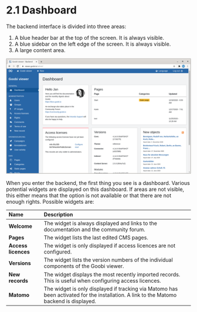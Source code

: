# 2.1 Dashboard

The backend interface is divided into three areas: 

1. A blue header bar at the top of the screen. It is always visible. 
2. A blue sidebar on the left edge of the screen. It is always visible. 
3. A large content area.

![The Dashboard in the Admin Backend](../../.gitbook/assets/ui_2.1.png)

When you enter the backend, the first thing you see is a dashboard. Various potential widgets are displayed on this dashboard. If areas are not visible, this either means that the option is not available or that there are not enough rights. Possible widgets are:

| Name | Description |
| :--- | :--- |
| **Welcome** | The widget is always displayed and links to the documentation and the community forum. |
| **Pages** | The widget lists the last edited CMS pages. |
| **Access licences** | The widget is only displayed if access licences are not configured. |
| **Versions** | The widget lists the version numbers of the individual components of the Goobi viewer. |
| **New records** | The widget displays the most recently imported records. This is useful when configuring access licences. |
| **Matomo** | The widget is only displayed if tracking via Matomo has been activated for the installation. A link to the Matomo backend is displayed. |

